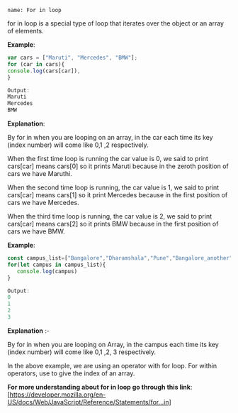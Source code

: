 ```ngMeta
name: For in loop
```

for in loop is a special type of loop that iterates over the object or an array of elements.
 
**Example**: 
```js
var cars = ["Maruti", "Mercedes", "BMW"];
for (car in cars){
console.log(cars[car]),
}

Output:
Maruti
Mercedes
BMW

```

**Explanation**:

By for in when you are looping on an array, in the car each time its key (index number) will come like 0,1 ,2 respectively. 

When the first time loop is running the car value is 0, we said to print cars[car] means cars[0] so it prints Maruti because in the zeroth position of cars we have Maruthi.

When the second time loop is running, the car value is 1, we said to print cars[car] means cars[1] so it print Mercedes because in the first position of cars we have Mercedes.

When the third time loop is running, the car value is 2, we said to print cars[car] means cars[2] so it prints BMW because in the first position of cars we have BMW.

**Example**:
```javascript
const campus_list=["Bangalore","Dharamshala","Pune","Bangalore_another"]
for(let campus in campus_list){
   console.log(campus)
}

Output: 
0
1
2
3

```

**Explanation** :-

By for in when you are looping  on Array, in  the campus each time its key (index number) will come like 0,1 ,2, 3 respectively. 

In the above example, we are using an operator with for loop. For within operators, use to give the index of an array.

**For more understanding about for in loop go through this link**:
[https://developer.mozilla.org/en-US/docs/Web/JavaScript/Reference/Statements/for...in]
